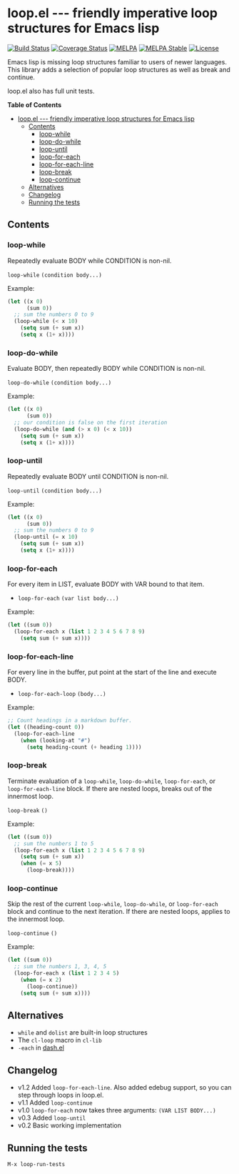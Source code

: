 # loop.el --- friendly imperative loop structures for Emacs lisp

[![Build Status](https://travis-ci.org/Wilfred/loop.el.svg)](https://travis-ci.org/Wilfred/loop.el)
[![Coverage Status](https://coveralls.io/repos/Wilfred/loop.el/badge.svg)](https://coveralls.io/r/Wilfred/loop.el)
[![MELPA](http://melpa.org/packages/loop-badge.svg)](http://melpa.org/#/loop)
[![MELPA Stable](http://stable.melpa.org/packages/loop-badge.svg)](http://stable.melpa.org/#/loop)
[![License](http://img.shields.io/:license-gpl3-blue.svg)](http://www.gnu.org/licenses/gpl-3.0.html)

Emacs lisp is missing loop structures familiar to users of newer
languages. This library adds a selection of popular loop structures
as well as break and continue.

loop.el also has full unit tests.

<!-- markdown-toc start - Don't edit this section. Run M-x markdown-toc-generate-toc again -->
**Table of Contents**

- [loop.el --- friendly imperative loop structures for Emacs lisp](#loopel-----friendly-imperative-loop-structures-for-emacs-lisp)
    - [Contents](#contents)
        - [loop-while](#loop-while)
        - [loop-do-while](#loop-do-while)
        - [loop-until](#loop-until)
        - [loop-for-each](#loop-for-each)
        - [loop-for-each-line](#loop-for-each-line)
        - [loop-break](#loop-break)
        - [loop-continue](#loop-continue)
    - [Alternatives](#alternatives)
    - [Changelog](#changelog)
    - [Running the tests](#running-the-tests)

<!-- markdown-toc end -->

## Contents

### loop-while

Repeatedly evaluate BODY while CONDITION is non-nil.

`loop-while` `(condition body...)`

Example:

``` lisp
(let ((x 0)
      (sum 0))
  ;; sum the numbers 0 to 9
  (loop-while (< x 10)
    (setq sum (+ sum x))
    (setq x (1+ x))))
```

### loop-do-while

Evaluate BODY, then repeatedly BODY while CONDITION is non-nil.

`loop-do-while` `(condition body...)`

Example:

``` lisp
(let ((x 0)
      (sum 0))
  ;; our condition is false on the first iteration
  (loop-do-while (and (> x 0) (< x 10))
    (setq sum (+ sum x))
    (setq x (1+ x))))
```

### loop-until

Repeatedly evaluate BODY until CONDITION is non-nil.

`loop-until` `(condition body...)`

Example:

``` lisp
(let ((x 0)
      (sum 0))
  ;; sum the numbers 0 to 9
  (loop-until (= x 10)
    (setq sum (+ sum x))
    (setq x (1+ x))))
```

### loop-for-each

For every item in LIST, evaluate BODY with VAR bound to that item.

* `loop-for-each` `(var list body...)`

Example:

``` lisp
(let ((sum 0))
  (loop-for-each x (list 1 2 3 4 5 6 7 8 9)
    (setq sum (+ sum x))))
```

### loop-for-each-line

For every line in the buffer, put point at the start of the line and
execute BODY.

* `loop-for-each-loop` `(body...)`

Example:

``` lisp
;; Count headings in a markdown buffer.
(let ((heading-count 0))
  (loop-for-each-line
    (when (looking-at "#")
      (setq heading-count (+ heading 1))))
```

### loop-break

Terminate evaluation of a `loop-while`, `loop-do-while`,
`loop-for-each`, or `loop-for-each-line` block. If there are nested
loops, breaks out of the innermost loop.

`loop-break` `()`

Example:

``` lisp
(let ((sum 0))
  ;; sum the numbers 1 to 5
  (loop-for-each x (list 1 2 3 4 5 6 7 8 9)
    (setq sum (+ sum x))
    (when (= x 5)
      (loop-break))))
```

### loop-continue

Skip the rest of the current `loop-while`, `loop-do-while`, or
`loop-for-each` block and continue to the next iteration. If there
are nested loops, applies to the innermost loop.

`loop-continue` `()`

Example:

``` lisp
(let ((sum 0))
  ;; sum the numbers 1, 3, 4, 5
  (loop-for-each x (list 1 2 3 4 5)
    (when (= x 2)
      (loop-continue))
    (setq sum (+ sum x))))
```

## Alternatives

* `while` and `dolist` are built-in loop structures
* The `cl-loop` macro in `cl-lib`
* `-each` in [dash.el](https://github.com/magnars/dash.el)

## Changelog

* v1.2 Added `loop-for-each-line`. Also added edebug support, so you
  can step through loops in loop.el.
* v1.1 Added `loop-continue`
* v1.0 `loop-for-each` now takes three arguments: `(VAR LIST BODY...)`
* v0.3 Added `loop-until`
* v0.2 Basic working implementation

## Running the tests

    M-x loop-run-tests
